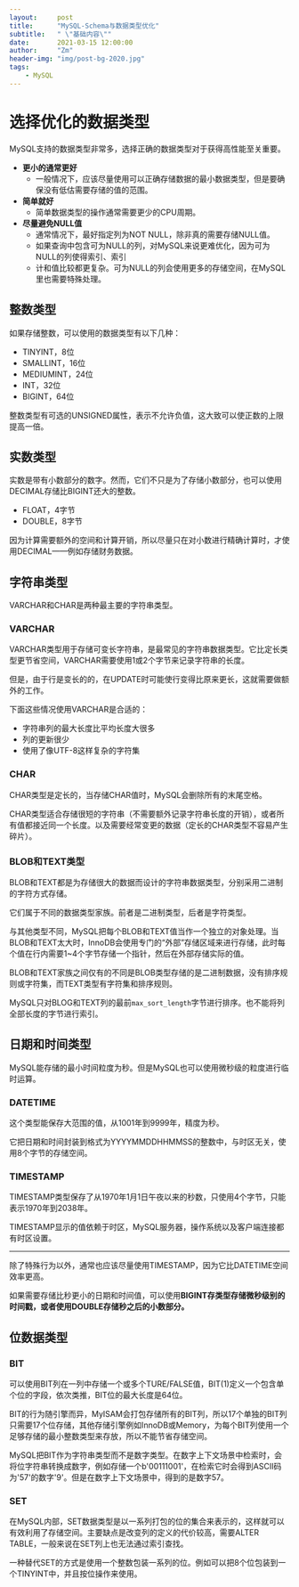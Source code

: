 ```yaml
---
layout:     post
title:      "MySQL-Schema与数据类型优化"
subtitle:   " \"基础内容\""
date:       2021-03-15 12:00:00
author:     "Zm"
header-img: "img/post-bg-2020.jpg"
tags:
    - MySQL
---
```


# 选择优化的数据类型

MySQL支持的数据类型非常多，选择正确的数据类型对于获得高性能至关重要。

- **更小的通常更好**
    - 一般情况下，应该尽量使用可以正确存储数据的最小数据类型，但是要确保没有低估需要存储的值的范围。
- **简单就好**
    - 简单数据类型的操作通常需要更少的CPU周期。
- **尽量避免NULL值**
    - 通常情况下，最好指定列为NOT NULL，除非真的需要存储NULL值。
    - 如果查询中包含可为NULL的列，对MySQL来说更难优化，因为可为NULL的列使得索引、索引
    - 计和值比较都更复杂。可为NULL的列会使用更多的存储空间，在MySQL里也需要特殊处理。

## 整数类型

如果存储整数，可以使用的数据类型有以下几种：

- TINYINT，8位
- SMALLINT，16位
- MEDIUMINT，24位
- INT，32位
- BIGINT，64位

整数类型有可选的UNSIGNED属性，表示不允许负值，这大致可以使正数的上限提高一倍。

## 实数类型

实数是带有小数部分的数字。然而，它们不只是为了存储小数部分，也可以使用DECIMAL存储比BIGINT还大的整数。 

- FLOAT，4字节
- DOUBLE，8字节

因为计算需要额外的空间和计算开销，所以尽量只在对小数进行精确计算时，才使用DECIMAL——例如存储财务数据。

## 字符串类型

VARCHAR和CHAR是两种最主要的字符串类型。

### VARCHAR

VARCHAR类型用于存储可变长字符串，是最常见的字符串数据类型。它比定长类型更节省空间，VARCHAR需要使用1或2个字节来记录字符串的长度。

但是，由于行是变长的的，在UPDATE时可能使行变得比原来更长，这就需要做额外的工作。

下面这些情况使用VARCHAR是合适的：

- 字符串列的最大长度比平均长度大很多
- 列的更新很少
- 使用了像UTF-8这样复杂的字符集

### CHAR

CHAR类型是定长的，当存储CHAR值时，MySQL会删除所有的末尾空格。

CHAR类型适合存储很短的字符串（不需要额外记录字符串长度的开销），或者所有值都接近同一个长度。以及需要经常变更的数据（定长的CHAR类型不容易产生碎片）。

### BLOB和TEXT类型

BLOB和TEXT都是为存储很大的数据而设计的字符串数据类型，分别采用二进制的字符方式存储。

它们属于不同的数据类型家族。前者是二进制类型，后者是字符类型。

与其他类型不同，MySQL把每个BLOB和TEXT值当作一个独立的对象处理。当BLOB和TEXT太大时，InnoDB会使用专门的“外部”存储区域来进行存储，此时每个值在行内需要1~4个字节存储一个指针，然后在外部存储实际的值。

BLOB和TEXT家族之间仅有的不同是BLOB类型存储的是二进制数据，没有排序规则或字符集，而TEXT类型有字符集和排序规则。

MySQL只对BLOG和TEXT列的最前`max_sort_length`字节进行排序。也不能将列全部长度的字节进行索引。

## 日期和时间类型

MySQL能存储的最小时间粒度为秒。但是MySQL也可以使用微秒级的粒度进行临时运算。

### DATETIME

这个类型能保存大范围的值，从1001年到9999年，精度为秒。

它把日期和时间封装到格式为YYYYMMDDHHMMSS的整数中，与时区无关，使用8个字节的存储空间。

### TIMESTAMP

TIMESTAMP类型保存了从1970年1月1日午夜以来的秒数，只使用4个字节，只能表示1970年到2038年。

TIMESTAMP显示的值依赖于时区，MySQL服务器，操作系统以及客户端连接都有时区设置。

------

除了特殊行为以外，通常也应该尽量使用TIMESTAMP，因为它比DATETIME空间效率更高。

如果需要存储比秒更小的日期和时间值，可以使用**BIGINT存类型存储微秒级别的时间戳，或者使用DOUBLE存储秒之后的小数部分。**

## 位数据类型

### **BIT**

可以使用BIT列在一列中存储一个或多个TURE/FALSE值，BIT(1)定义一个包含单个位的字段，依次类推，BIT位的最大长度是64位。

BIT的行为随引擎而异，MyISAM会打包存储所有的BIT列，所以17个单独的BIT列只需要17个位存储，其他存储引擎例如InnoDB或Memory，为每个BIT列使用一个足够存储的最小整数类型来存放，所以不能节省存储空间。

MySQL把BIT作为字符串类型而不是数字类型。在数字上下文场景中检索时，会将位字符串转换成数字，例如存储一个b'00111001'，在检索它时会得到ASCII码为'57'的数字'9'。但是在数字上下文场景中，得到的是数字57。

### SET

在MySQL内部，SET数据类型是以一系列打包的位的集合来表示的，这样就可以有效利用了存储空间。主要缺点是改变列的定义的代价较高，需要ALTER TABLE，一般来说在SET列上也无法通过索引查找。

一种替代SET的方式是使用一个整数包装一系列的位。例如可以把8个位包装到一个TINYINT中，并且按位操作来使用。